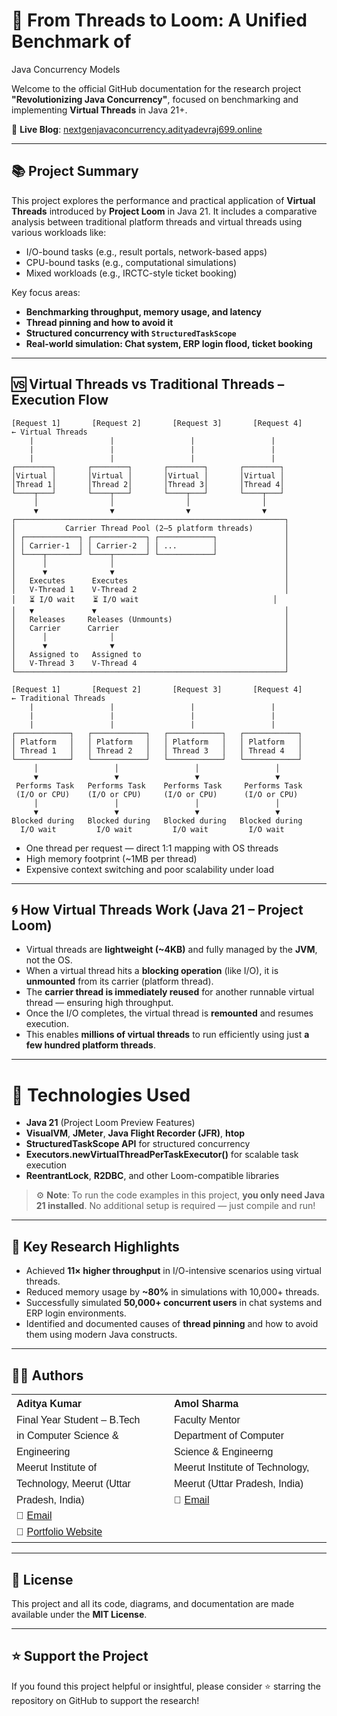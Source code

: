 # 🚀 From Threads to Loom: A Unified Benchmark of
 Java Concurrency Models

Welcome to the official GitHub documentation for the research project **"Revolutionizing Java Concurrency"**, focused on benchmarking and implementing **Virtual Threads** in Java 21+.

🔗 **Live Blog**: [nextgenjavaconcurrency.adityadevraj699.online](https://nextgenjavaconcurrency.adityadevraj699.online)

---

## 📚 Project Summary

This project explores the performance and practical application of **Virtual Threads** introduced by **Project Loom** in Java 21. It includes a comparative analysis between traditional platform threads and virtual threads using various workloads like:

* I/O-bound tasks (e.g., result portals, network-based apps)
* CPU-bound tasks (e.g., computational simulations)
* Mixed workloads (e.g., IRCTC-style ticket booking)

Key focus areas:

* **Benchmarking throughput, memory usage, and latency**
* **Thread pinning and how to avoid it**
* **Structured concurrency with `StructuredTaskScope`**
* **Real-world simulation: Chat system, ERP login flood, ticket booking**

---

## 🆚 Virtual Threads vs Traditional Threads – Execution Flow

```text
[Request 1]       [Request 2]       [Request 3]       [Request 4]        ← Virtual Threads
    |                 |                 |                 |
    |                 |                 |                 |
    |                 |                 |                 |
┌────────┐       ┌────────┐       ┌────────┐       ┌────────┐
│Virtual │       │Virtual │       │Virtual │       │Virtual │
│Thread 1│       │Thread 2│       │Thread 3│       │Thread 4│
└────┬───┘       └────┬───┘       └────┬───┘       └────┬───┘
     │                │                │                │
     ▼                ▼                ▼                ▼
┌────────────────────────────────────────────────────────────┐
│           Carrier Thread Pool (2–5 platform threads)       │
│ ┌────────────┐ ┌────────────┐ ┌────────────┐               │
│ │ Carrier-1  │ │ Carrier-2  │ │ ...        │               │
│ └────┬───────┘ └────┬───────┘ └────────────┘               │
│      │              │                                      │
│      ▼              ▼                                      │
│   Executes      Executes                                   │
│   V-Thread 1    V-Thread 2                                 │
│   ⏳ I/O wait    ⏳ I/O wait                              │
│   ▼             ▼                                          │
│   Releases     Releases (Unmounts)                         │
│   Carrier      Carrier                                     │
│      │              │                                      │
│      ▼              ▼                                      │
│   Assigned to   Assigned to                                │
│   V-Thread 3    V-Thread 4                                 │
└────────────────────────────────────────────────────────────┘

[Request 1]       [Request 2]       [Request 3]       [Request 4]        ← Traditional Threads
    |                 |                 |                 |
    |                 |                 |                 |
    |                 |                 |                 |
┌────────────┐   ┌────────────┐   ┌────────────┐   ┌────────────┐
│ Platform   │   │ Platform   │   │ Platform   │   │ Platform   │
│ Thread 1   │   │ Thread 2   │   │ Thread 3   │   │ Thread 4   │
└────────────┘   └────────────┘   └────────────┘   └────────────┘
     │                 │                 │                 │
     ▼                 ▼                 ▼                 ▼
 Performs Task   Performs Task    Performs Task     Performs Task
 (I/O or CPU)    (I/O or CPU)     (I/O or CPU)      (I/O or CPU)
     │                 │                 │                 │
     ▼                 ▼                 ▼                 ▼
Blocked during   Blocked during   Blocked during   Blocked during
  I/O wait         I/O wait         I/O wait         I/O wait
```

* One thread per request — direct 1:1 mapping with OS threads
* High memory footprint (\~1MB per thread)
* Expensive context switching and poor scalability under load

---

## 🌀 How Virtual Threads Work (Java 21 – Project Loom)

* Virtual threads are **lightweight (\~4KB)** and fully managed by the **JVM**, not the OS.
* When a virtual thread hits a **blocking operation** (like I/O), it is **unmounted** from its carrier (platform thread).
* The **carrier thread is immediately reused** for another runnable virtual thread — ensuring high throughput.
* Once the I/O completes, the virtual thread is **remounted** and resumes execution.
* This enables **millions of virtual threads** to run efficiently using just **a few hundred platform threads**.

---

# 🤪 Technologies Used

* **Java 21** (Project Loom Preview Features)
* **VisualVM**, **JMeter**, **Java Flight Recorder (JFR)**, **htop**
* **StructuredTaskScope API** for structured concurrency
* **Executors.newVirtualThreadPerTaskExecutor()** for scalable task execution
* **ReentrantLock**, **R2DBC**, and other Loom-compatible libraries

> ⚙️ **Note**:
> To run the code examples in this project, **you only need Java 21 installed**.
> No additional setup is required — just compile and run!

---

## 📝 Key Research Highlights

* Achieved **11× higher throughput** in I/O-intensive scenarios using virtual threads.
* Reduced memory usage by **\~80%** in simulations with 10,000+ threads.
* Successfully simulated **50,000+ concurrent users** in chat systems and ERP login environments.
* Identified and documented causes of **thread pinning** and how to avoid them using modern Java constructs.


---

## 👨‍💻 Authors

<table>
  <tr>
    <td width="50%" valign="top" style="padding-right: 30px; font-family: sans-serif; line-height: 1.6;">
      <strong style="font-size: 16px;">Aditya Kumar</strong><br>
      Final Year Student – B.Tech in Computer Science & Engineering<br>
      Meerut Institute of Technology, Meerut (Uttar Pradesh, India)<br>
      📧 <a href="mailto:aditya.kumar1.cs.2022@mitmeerut.ac.in" style="color: inherit;">Email</a><br>
      🔗 <a href="[https://adityadevraj699.online](https://aditya-portfolio-org.vercel.app/)" target="_blank" style="color: inherit;">Portfolio Website</a>
    </td>
    <td width="50%" valign="top" style="font-family: sans-serif; line-height: 1.6;">
      <strong style="font-size: 16px;">Amol Sharma</strong><br>
      Faculty Mentor<br>
      Department of Computer Science & Engineerng<br>
      Meerut Institute of Technology, Meerut (Uttar Pradesh, India)<br>
      📧 <a href="mailto:amol.sharma@mitmeerut.ac.in" style="color: inherit;">Email</a>
    </td>
  </tr>
</table>

---

## 📄 License

This project and all its code, diagrams, and documentation are made available under the **MIT License**.

---

## ⭐ Support the Project

If you found this project helpful or insightful, please consider ⭐ starring the repository on GitHub to support the research!
